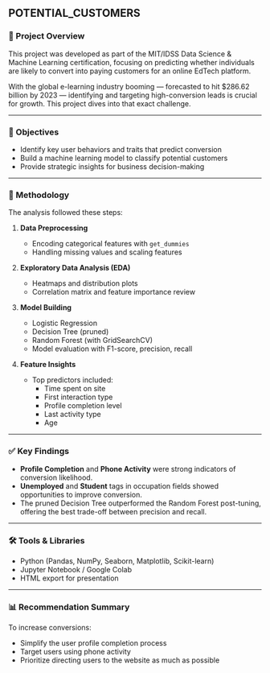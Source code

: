 ## POTENTIAL_CUSTOMERS

### 📌 Project Overview

This project was developed as part of the MIT/IDSS Data Science & Machine Learning certification, focusing on predicting whether individuals are likely to convert into paying customers for an online EdTech platform.

With the global e-learning industry booming — forecasted to hit $286.62 billion by 2023 — identifying and targeting high-conversion leads is crucial for growth. This project dives into that exact challenge.

---

### 🎯 Objectives

- Identify key user behaviors and traits that predict conversion
- Build a machine learning model to classify potential customers
- Provide strategic insights for business decision-making

---

### 🧠 Methodology

The analysis followed these steps:

1. **Data Preprocessing**
   - Encoding categorical features with `get_dummies`
   - Handling missing values and scaling features

2. **Exploratory Data Analysis (EDA)**
   - Heatmaps and distribution plots
   - Correlation matrix and feature importance review

3. **Model Building**
   - Logistic Regression
   - Decision Tree (pruned)
   - Random Forest (with GridSearchCV)
   - Model evaluation with F1-score, precision, recall

4. **Feature Insights**
   - Top predictors included:
     - Time spent on site
     - First interaction type
     - Profile completion level
     - Last activity type
     - Age

---

### ✅ Key Findings

- **Profile Completion** and **Phone Activity** were strong indicators of conversion likelihood.
- **Unemployed** and **Student** tags in occupation fields showed opportunities to improve conversion.
- The pruned Decision Tree outperformed the Random Forest post-tuning, offering the best trade-off between precision and recall.

---

### 🛠 Tools & Libraries

- Python (Pandas, NumPy, Seaborn, Matplotlib, Scikit-learn)
- Jupyter Notebook / Google Colab
- HTML export for presentation

---

### 📊 Recommendation Summary

To increase conversions:

- Simplify the user profile completion process
- Target users using phone activity
- Prioritize directing users to the website as much as possible
